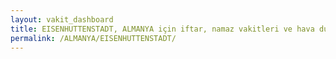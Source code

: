 ```yaml
---
layout: vakit_dashboard
title: EISENHUTTENSTADT, ALMANYA için iftar, namaz vakitleri ve hava durumu - ilçe/eyalet seç
permalink: /ALMANYA/EISENHUTTENSTADT/
---
```


<script type="text/javascript">
  var GLOBAL_COUNTRY = 'ALMANYA';
  var GLOBAL_CITY = 'EISENHUTTENSTADT';
  var GLOBAL_STATE = '';
  var lat = 72;
  var lon = 21;
</script>
